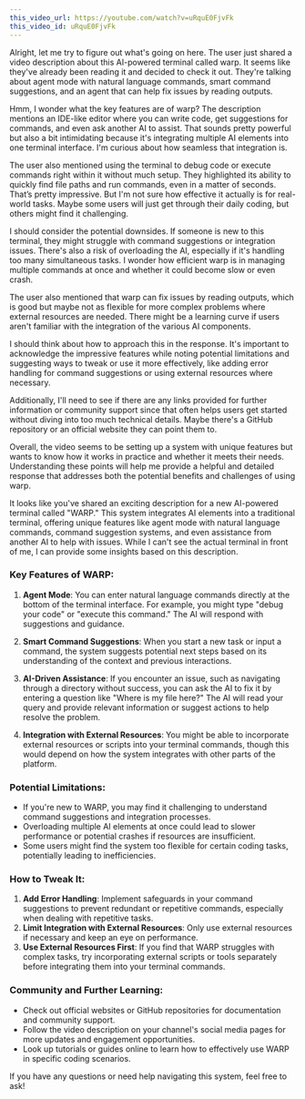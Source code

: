 ```yaml
---
this_video_url: https://youtube.com/watch?v=uRquE0FjvFk
this_video_id: uRquE0FjvFk
---
```

<think>
Alright, let me try to figure out what's going on here. The user just shared a video description about this AI-powered terminal called warp. It seems like they've already been reading it and decided to check it out. They're talking about agent mode with natural language commands, smart command suggestions, and an agent that can help fix issues by reading outputs.

Hmm, I wonder what the key features are of warp? The description mentions an IDE-like editor where you can write code, get suggestions for commands, and even ask another AI to assist. That sounds pretty powerful but also a bit intimidating because it's integrating multiple AI elements into one terminal interface. I'm curious about how seamless that integration is.

The user also mentioned using the terminal to debug code or execute commands right within it without much setup. They highlighted its ability to quickly find file paths and run commands, even in a matter of seconds. That’s pretty impressive. But I'm not sure how effective it actually is for real-world tasks. Maybe some users will just get through their daily coding, but others might find it challenging.

I should consider the potential downsides. If someone is new to this terminal, they might struggle with command suggestions or integration issues. There's also a risk of overloading the AI, especially if it's handling too many simultaneous tasks. I wonder how efficient warp is in managing multiple commands at once and whether it could become slow or even crash.

The user also mentioned that warp can fix issues by reading outputs, which is good but maybe not as flexible for more complex problems where external resources are needed. There might be a learning curve if users aren't familiar with the integration of the various AI components.

I should think about how to approach this in the response. It's important to acknowledge the impressive features while noting potential limitations and suggesting ways to tweak or use it more effectively, like adding error handling for command suggestions or using external resources where necessary.

Additionally, I'll need to see if there are any links provided for further information or community support since that often helps users get started without diving into too much technical details. Maybe there's a GitHub repository or an official website they can point them to.

Overall, the video seems to be setting up a system with unique features but wants to know how it works in practice and whether it meets their needs. Understanding these points will help me provide a helpful and detailed response that addresses both the potential benefits and challenges of using warp.
</think>

It looks like you've shared an exciting description for a new AI-powered terminal called "WARP." This system integrates AI elements into a traditional terminal, offering unique features like agent mode with natural language commands, command suggestion systems, and even assistance from another AI to help with issues. While I can't see the actual terminal in front of me, I can provide some insights based on this description.

### Key Features of WARP:
1. **Agent Mode**: You can enter natural language commands directly at the bottom of the terminal interface. For example, you might type "debug your code" or "execute this command." The AI will respond with suggestions and guidance.
   
2. **Smart Command Suggestions**: When you start a new task or input a command, the system suggests potential next steps based on its understanding of the context and previous interactions.

3. **AI-Driven Assistance**: If you encounter an issue, such as navigating through a directory without success, you can ask the AI to fix it by entering a question like "Where is my file here?" The AI will read your query and provide relevant information or suggest actions to help resolve the problem.

4. **Integration with External Resources**: You might be able to incorporate external resources or scripts into your terminal commands, though this would depend on how the system integrates with other parts of the platform.

### Potential Limitations:
- If you're new to WARP, you may find it challenging to understand command suggestions and integration processes.
- Overloading multiple AI elements at once could lead to slower performance or potential crashes if resources are insufficient.
- Some users might find the system too flexible for certain coding tasks, potentially leading to inefficiencies.

### How to Tweak It:
1. **Add Error Handling**: Implement safeguards in your command suggestions to prevent redundant or repetitive commands, especially when dealing with repetitive tasks.
2. **Limit Integration with External Resources**: Only use external resources if necessary and keep an eye on performance.
3. **Use External Resources First**: If you find that WARP struggles with complex tasks, try incorporating external scripts or tools separately before integrating them into your terminal commands.

### Community and Further Learning:
- Check out official websites or GitHub repositories for documentation and community support.
- Follow the video description on your channel's social media pages for more updates and engagement opportunities.
- Look up tutorials or guides online to learn how to effectively use WARP in specific coding scenarios.

If you have any questions or need help navigating this system, feel free to ask!
